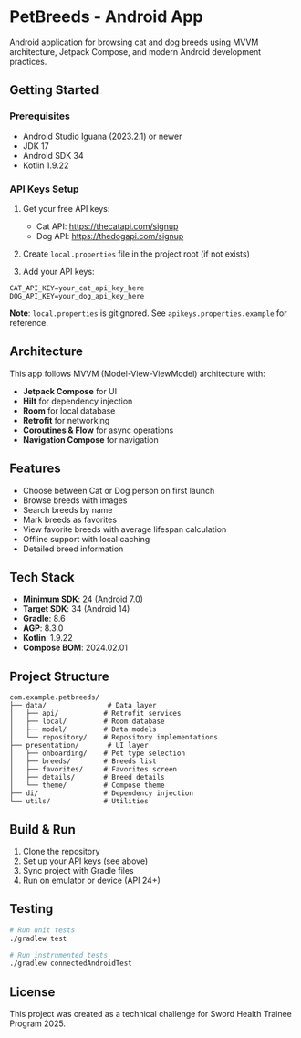 # PetBreeds - Android App

Android application for browsing cat and dog breeds using MVVM architecture, Jetpack Compose, and modern Android development practices.

## Getting Started

### Prerequisites
- Android Studio Iguana (2023.2.1) or newer
- JDK 17
- Android SDK 34
- Kotlin 1.9.22

### API Keys Setup

1. Get your free API keys:
    - Cat API: https://thecatapi.com/signup
    - Dog API: https://thedogapi.com/signup

2. Create `local.properties` file in the project root (if not exists)

3. Add your API keys:
```properties
CAT_API_KEY=your_cat_api_key_here
DOG_API_KEY=your_dog_api_key_here
```

**Note**: `local.properties` is gitignored. See `apikeys.properties.example` for reference.

## Architecture

This app follows MVVM (Model-View-ViewModel) architecture with:
- **Jetpack Compose** for UI
- **Hilt** for dependency injection
- **Room** for local database
- **Retrofit** for networking
- **Coroutines & Flow** for async operations
- **Navigation Compose** for navigation

## Features

- Choose between Cat or Dog person on first launch
- Browse breeds with images
- Search breeds by name
- Mark breeds as favorites
- View favorite breeds with average lifespan calculation
- Offline support with local caching
- Detailed breed information

## Tech Stack

- **Minimum SDK**: 24 (Android 7.0)
- **Target SDK**: 34 (Android 14)
- **Gradle**: 8.6
- **AGP**: 8.3.0
- **Kotlin**: 1.9.22
- **Compose BOM**: 2024.02.01

## Project Structure

```
com.example.petbreeds/
├── data/               # Data layer
│   ├── api/           # Retrofit services
│   ├── local/         # Room database
│   ├── model/         # Data models
│   └── repository/    # Repository implementations
├── presentation/       # UI layer
│   ├── onboarding/    # Pet type selection
│   ├── breeds/        # Breeds list
│   ├── favorites/     # Favorites screen
│   ├── details/       # Breed details
│   └── theme/         # Compose theme
├── di/                # Dependency injection
└── utils/             # Utilities
```

## Build & Run

1. Clone the repository
2. Set up your API keys (see above)
3. Sync project with Gradle files
4. Run on emulator or device (API 24+)

## Testing

```bash
# Run unit tests
./gradlew test

# Run instrumented tests
./gradlew connectedAndroidTest
```

## License

This project was created as a technical challenge for Sword Health Trainee Program 2025.